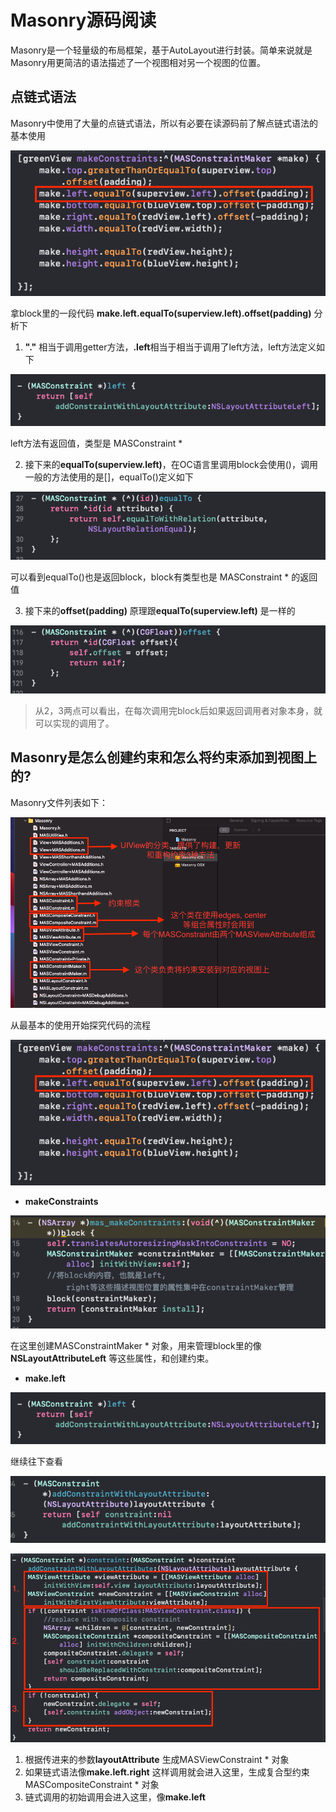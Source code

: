 # Masonry源码阅读
Masonry是一个轻量级的布局框架，基于AutoLayout进行封装。简单来说就是Masonry用更简洁的语法描述了一个视图相对另一个视图的位置。


## 点链式语法

Masonry中使用了大量的点链式语法，所以有必要在读源码前了解点链式语法的基本使用

![](images/Masonry/点链式语法片段1.png)

拿block里的一段代码 **make.left.equalTo(superview.left).offset(padding)** 分析下

1. **"."** 相当于调用getter方法，**.left**相当于相当于调用了left方法，left方法定义如下

![](images/Masonry/点链式语法片段2.png)

left方法有返回值，类型是 MASConstraint *

2. 接下来的**equalTo(superview.left)**，在OC语言里调用block会使用()，调用一般的方法使用的是[]，equalTo()定义如下

![](images/Masonry/点链式语法片段3.png)

可以看到equalTo()也是返回block，block有类型也是 MASConstraint * 的返回值

3. 接下来的**offset(padding)** 原理跟**equalTo(superview.left)** 是一样的

![](images/Masonry/点链式语法片段4.png)

> 从2，3两点可以看出，在每次调用完block后如果返回调用者对象本身，就可以实现的调用了。


## Masonry是怎么创建约束和怎么将约束添加到视图上的?

Masonry文件列表如下：

![](images/Masonry/源码文件.png)

从最基本的使用开始探究代码的流程

![](images/Masonry/点链式语法片段1.png)

- **makeConstraints**

![](images/Masonry/代码流程片段1.png)

在这里创建MASConstraintMaker * 对象，用来管理block里的像**NSLayoutAttributeLeft** 等这些属性，和创建约束。

- **make.left**

![](images/Masonry/点链式语法片段2.png)

继续往下查看

![](images/Masonry/代码流程片段2.png)

![](images/Masonry/代码流程片段3.png)

 1. 根据传进来的参数**layoutAttribute** 生成MASViewConstraint * 对象
 2. 如果链式语法像**make.left.right** 这样调用就会进入这里，生成复合型约束MASCompositeConstraint * 对象
 3. 链式调用的初始调用会进入这里，像**make.left**
